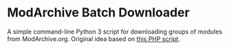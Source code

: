 # ModArchive Batch Downloader

A simple command-line Python 3 script for downloading groups of modules from ModArchive.org. Original idea based on [this PHP script](http://pastebin.com/ygYukDUq).
